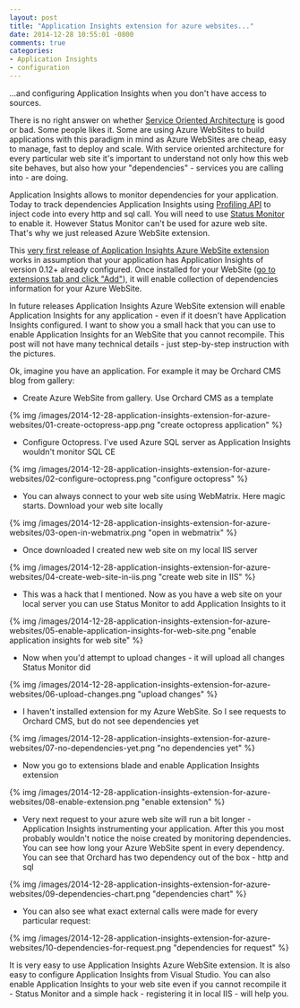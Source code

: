 ```yaml
---
layout: post
title: "Application Insights extension for azure websites..."
date: 2014-12-28 10:55:01 -0800
comments: true
categories:
- Application Insights
- configuration 
---
```

...and configuring Application Insights when you don't have access to sources.

There is no right answer on whether [Service Oriented Architecture](http://en.wikipedia.org/wiki/Service-oriented_architecture) is good or bad. Some people likes it. Some are using Azure WebSites to build applications with this paradigm in mind as Azure WebSites are cheap, easy to manage, fast to deploy and scale. With service oriented architecture for every particular web site it's important to understand not only how this web site behaves, but also how your "dependencies" - services you are calling into - are doing.

Application Insights allows to monitor dependencies for your application. Today to track dependencies Application Insights using [Profiling API](http://msdn.microsoft.com/en-us/library/bb384493.aspx) to inject code into every http and sql call. You will need to use [Status Monitor](http://azure.microsoft.com/en-us/documentation/articles/app-insights-monitor-performance-live-website-now/) to enable it. However Status Monitor can't be used for azure web site. That's why we just released Azure WebSite extension.

This [very first release of Application Insights Azure WebSite extension](http://www.siteextensions.net/packages/Microsoft.ApplicationInsights.AzureWebSites/) works in assumption that your application has Application Insights of version 0.12+ already configured. Once installed for your WebSite ([go to extensions tab and click "Add"](http://azure.microsoft.com/blog/2014/06/20/azure-web-sites-extensions/)), it will enable collection of dependencies information for your Azure WebSite. 

In future releases Application Insights Azure WebSite extension will enable Application Insights for any application - even if it doesn't have Application Insights configured. I want to show you a small hack that you can use to enable Application Insights for an WebSite that you cannot recompile. This post will not have many technical details - just step-by-step instruction with the pictures.

Ok, imagine you have an application. For example it may be Orchard CMS blog from gallery: 

- Create Azure WebSite from gallery. Use Orchard CMS as a template

{% img /images/2014-12-28-application-insights-extension-for-azure-websites/01-create-octopress-app.png "create octopress application" %}

- Configure Octopress. I've used Azure SQL server as Application Insights wouldn't monitor SQL CE

{% img /images/2014-12-28-application-insights-extension-for-azure-websites/02-configure-octopress.png "configure octopress"  %}

- You can always connect to your web site using WebMatrix. Here magic starts. Download your web site locally

{% img /images/2014-12-28-application-insights-extension-for-azure-websites/03-open-in-webmatrix.png "open in webmatrix" %}

- Once downloaded I created new web site on my local IIS server  

{% img /images/2014-12-28-application-insights-extension-for-azure-websites/04-create-web-site-in-iis.png  "create web site in IIS" %}

- This was a hack that I mentioned. Now as you have a web site on your local server you can use Status Monitor to add Application Insights to it

{% img /images/2014-12-28-application-insights-extension-for-azure-websites/05-enable-application-insights-for-web-site.png  "enable application insights for web site" %}

- Now when you'd attempt to upload changes - it will upload all changes Status Monitor did

{% img /images/2014-12-28-application-insights-extension-for-azure-websites/06-upload-changes.png "upload changes" %}

- I haven't installed extension for my Azure WebSite. So I see requests to Orchard CMS, but do not see dependencies yet

{% img /images/2014-12-28-application-insights-extension-for-azure-websites/07-no-dependencies-yet.png  "no dependencies yet" %}

- Now you go to extensions blade and enable Application Insights extension

{% img /images/2014-12-28-application-insights-extension-for-azure-websites/08-enable-extension.png  "enable extension" %}

- Very next request to your azure web site will run a bit longer - Application Insights instrumenting your application. After this you most probably wouldn't notice the noise created by monitoring dependencies. You can see how long your Azure WebSite spent in every dependency. You can see that Orchard has two dependency out of the box - http and sql  

{% img /images/2014-12-28-application-insights-extension-for-azure-websites/09-dependencies-chart.png  "dependencies chart" %}

- You can also see what exact external calls were made for every particular request:

{% img /images/2014-12-28-application-insights-extension-for-azure-websites/10-dependencies-for-request.png "dependencies for request" %}

It is very easy to use Application Insights Azure WebSite extension. It is also easy to configure Application Insights from Visual Studio. You can also enable Application Insights to your web site even if you cannot recompile it - Status Monitor and a simple hack - registering it in local IIS - will help you. 